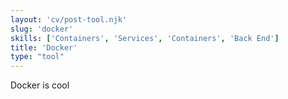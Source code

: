 ```yaml
---
layout: 'cv/post-tool.njk'
slug: 'docker'
skills: ['Containers', 'Services', 'Containers', 'Back End']
title: 'Docker'
type: "tool"
---
```


Docker is cool
